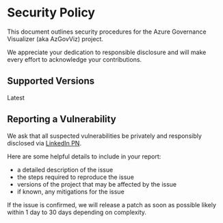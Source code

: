 # Security Policy

This document outlines security procedures for the Azure Governance Visualizer (aka AzGovViz) project.

We appreciate your dedication to responsible disclosure and will make every effort to acknowledge your contributions.

## Supported Versions

Latest

## Reporting a Vulnerability

We ask that all suspected vulnerabilities be privately and responsibly disclosed via [LinkedIn PN](https://www.linkedin.com/in/julianhayward/).

Here are some helpful details to include in your report:

- a detailed description of the issue
- the steps required to reproduce the issue
- versions of the project that may be affected by the issue
- if known, any mitigations for the issue

If the issue is confirmed, we will release a patch as soon as possible likely within 1 day to 30 days depending on complexity.
